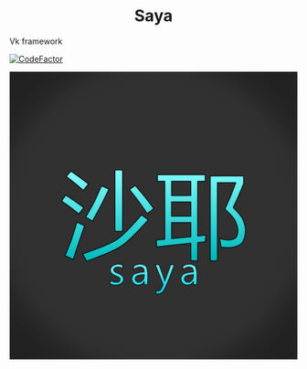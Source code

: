 <h1 align="center">Saya</h1>

Vk framework

[![CodeFactor](https://www.codefactor.io/repository/github/ethosa/saya/badge)](https://www.codefactor.io/repository/github/ethosa/saya)

![logo](https://github.com/Ethosa/saya/blob/master/logo1.png)

